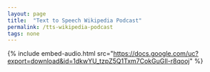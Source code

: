 ```yaml
---
layout: page
title:  "Text to Speech Wikipedia Podcast"
permalink: /tts-wikipedia-podcast
tags: none
---
```


{% include embed-audio.html src="https://docs.google.com/uc?export=download&id=1dkwYU_tzpZ5Q1Txm7CokGuGIl-r8qooj" %}



